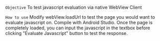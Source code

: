 ```Objective```
To test javascript evaluation via native WebView Client

```How to use```
Modify webView.loadUrl to test the page you would want to evaluate javascript on.
Compile with Android Studio. Once the page is completely loaded, you can input the javascript in the textbox before clicking "Evaluate Javascript" button to test the response.
